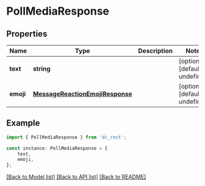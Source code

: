 # PollMediaResponse


## Properties

Name | Type | Description | Notes
------------ | ------------- | ------------- | -------------
**text** | **string** |  | [optional] [default to undefined]
**emoji** | [**MessageReactionEmojiResponse**](MessageReactionEmojiResponse.md) |  | [optional] [default to undefined]

## Example

```typescript
import { PollMediaResponse } from 'dc_rest';

const instance: PollMediaResponse = {
    text,
    emoji,
};
```

[[Back to Model list]](../README.md#documentation-for-models) [[Back to API list]](../README.md#documentation-for-api-endpoints) [[Back to README]](../README.md)

